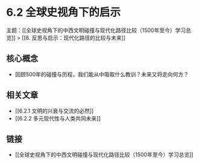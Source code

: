 # 6.2 全球史视角下的启示

主题：[[全球史视角下的中西文明碰撞与现代化路径比较（1500年至今）学习总览]] > [[6. 反思与启示：现代化路径的比较与未来]]

## 核心概念

- 回顾500年的碰撞与历程，我们能从中吸取什么教训？未来又将走向何方？

## 相关文章

- [[6.2.1 文明的兴衰与交流的必然]]
- [[6.2.2 多元现代性与人类共同未来]]

## 链接

- [[全球史视角下的中西文明碰撞与现代化路径比较（1500年至今）学习总览]]
